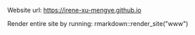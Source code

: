 
Website url:
https://irene-xu-mengye.github.io

Render entire site by running:
rmarkdown::render_site("www")